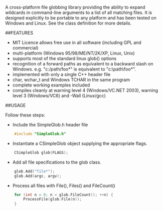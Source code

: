 A cross-platform file globbing library providing the ability to
expand wildcards in command-line arguments to a list of all matching
files. It is designed explicitly to be portable to any platform and has
been tested on Windows and Linux. See the class definition for more details.

##FEATURES
- MIT Licence allows free use in all software (including GPL and commercial)
- multi-platform (Windows 95/98/ME/NT/2K/XP, Linux, Unix)
- supports most of the standard linux glob() options
- recognition of a forward paths as equivalent to a backward slash on Windows. e.g. "c:/path/foo*" is equivalent to "c:\path\foo*".
- implemented with only a single C++ header file
- char, wchar_t and Windows TCHAR in the same program
- complete working examples included
- compiles cleanly at warning level 4 (Windows/VC.NET 2003), warning level 3 (Windows/VC6) and -Wall (Linux/gcc)

##USAGE

Follow these steps:
- Include the SimpleGlob.h header file
```c++
    #include "SimpleGlob.h"
```

- Instantiate a CSimpleGlob object supplying the appropriate flags.
```c++
    CSimpleGlob glob(FLAGS);
```

- Add all file specifications to the glob class.
```c++
    glob.Add("file*");
    glob.Add(argc, argv);
```

- Process all files with File(), Files() and FileCount()
```c++
    for (int n = 0; n < glob.FileCount(); ++n) {
        ProcessFile(glob.File(n));
    }
```
